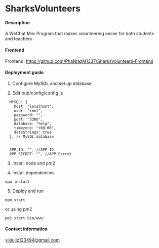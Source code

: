 # SharksVolunteers
#### Description
A WeChat Mini Program that makes volunteering easier for both students and teachers


#### Frontend
Frontend: https://github.com/PhaNtazM1337/SharksVolunteers-Frontend

#### Deployment guide

1. Configure MySQL and set up database

2. Edit pub/config/config.js

```
  MYSQL: {
    host: "localhost",
    user: "root",
    password: "",
    port: "3306",
    database: "help",
    timezone: "+08:00",
    dateStrings: true
  }, // MySQL database


  APP_ID: "", //APP ID
  APP_SECRET: "", //APP Secret

```

3. Install node and pm2

4. Install dependencies

```
npm install
```

5. Deploy and run

```
npm start
```

or using pm2

```
pm2 start bin/www
```

#### Contact information
yixiuliz123494@gmail.com

